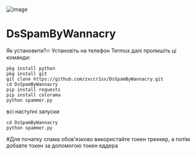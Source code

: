 ![image](https://github.com/[zxccr1sx]/[DsSpamByWannacry]/blob/[main]/20220417_193631.jpg?raw=true)

# DsSpamByWannacry

Як установити?🔥
Установіть на телефон Termux
далі пропишіть ці команди:
```
pkg install python
pkg install git
git clone https://github.com/zxccr1sx/DsSpamByWannacry.git
cd DsSpamByWannacry
pip install requests
pip install colorama
python spammer.py
```

всі наступні запуски
```
cd DsSpamByWannacry
python spammer.py
```

#Для початку спама обов'язково використайте токен треккер, а потім добавте токен за допомогою токен еддера
